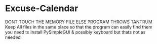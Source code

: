 # Excuse-Calendar
DONT TOUCH THE MEMORY FILE ELSE PROGRAM THROWS TANTRUM
Keep All files in the same place so that the program can easily find them
you need to install PySimpleGUI & possibly keyboard but thats not as needed

